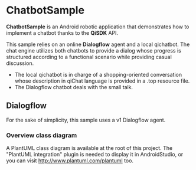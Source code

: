 # ChatbotSample

**ChatbotSample** is an Android robotic application that demonstrates how
 to implement a chatbot thanks to the **QiSDK** API.

This sample relies on an online **Dialogflow** agent and a local qichatbot.
The chat engine utilizes both chatbots to provide a dialog whose
progress is structured according to a functional scenario while providing
casual discussion.

* The local qichatbot is in charge of a shopping-oriented conversation whose
  description in qiChat language is provided in a .top resource file.
* The Dialogflow chatbot deals with the small talk.

## Dialogflow ##

For the sake of simplicity, this sample uses a v1 Dialogflow agent.


### Overview class diagram ###

A PlantUML class diagram is available at the root of this project.
The "PlantUML integration" plugin is needed to display it in AndroidStudio,
or you can visit http://www.plantuml.com/plantuml too.